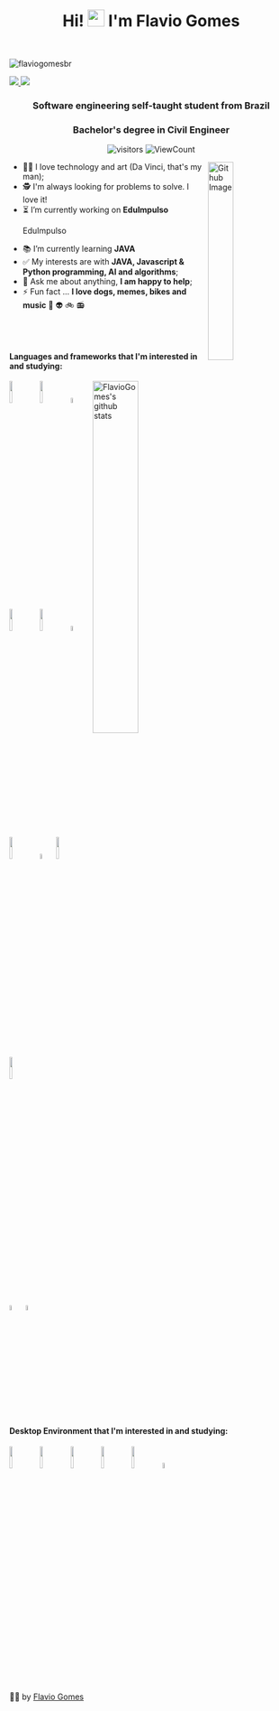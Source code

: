 <h1 align="center">Hi! <img src="https://raw.githubusercontent.com/iampavangandhi/iampavangandhi/master/gifs/Hi.gif" width="30px"> I'm Flavio Gomes</h1>
 <p align="center"><br/>

<p align="left"> <img src="https://komarev.com/ghpvc/?username=flaviogomesbr" alt="flaviogomesbr" /> </p> 

  <a href="https://www.linkedin.com/in/flaviogomesbr/">
    <img src="https://img.shields.io/badge/-LinkedIn-blue?style=flat&logo=Linkedin&logoColor=white">
  </a>

  <a href="mailto:flaviogonasc@gmail.com">
    <img src="https://img.shields.io/badge/-Gmail-c14438?style=flat&logo=Gmail&logoColor=white">
  </a>

</p>

<h3 align="center">Software engineering self-taught student from Brazil</h3>
<h3 align="center">Bachelor's degree in Civil Engineer</h3>

<p align="center">
  <img alt="visitors" src="https://visitor-badge.glitch.me/badge?page_id=flaviogomesbr.flaviogomesbr" />
  <img alt="ViewCount" src="https://views.whatilearened.today/views/github/flaviogomesbr/flaviogomesbr.svg" />
</p>

<img width="30%" align="right" alt="Github Image" src="https://media.giphy.com/media/fwbZnTftCXVocKzfxR/giphy.gif"/>

- 🤖🎨 I love technology and art (Da Vinci, that's my man);
- 🕵️‍ I'm always looking for problems to solve. I love it!
- ⏳ I’m currently working on **EduImpulso** <p> EduImpulso <a href="https://eduimpulso.herokuapp.com/"></a></p>
- 📚 I’m currently learning **JAVA**
- ✅ My interests are with **JAVA, Javascript & Python programming, AI and algorithms**;
- 💬 Ask me about anything, **I am happy to help**;
- ⚡ Fun fact ... **I love dogs, memes, bikes and music** 🐶 👽 🚲 📻 

<br/>
<br/>

<h4>Languages and frameworks that I'm interested in and studying:</h4> 

<p>

  <a href="https://github.com/flaviogomesbr/github-readme-stats">
    <img width="40%" align="right" alt="FlavioGomes's github stats" src="https://github-readme-stats.vercel.app/api/top-langs/?username=flaviogomesbr&layout=compact" />
  </a>

  
  <code><img width="10%" src="https://www.vectorlogo.zone/logos/java/java-ar21.svg"></code>
  <code><img width="10%" src="https://www.vectorlogo.zone/logos/javascript/javascript-ar21.svg"></code>
  <code><img width="5%" src="https://www.vectorlogo.zone/logos/python/python-icon.svg"></code>
  <br />

  <code><img width="10%" src="https://www.vectorlogo.zone/logos/php/php-horizontal.svg"></code>
  <code><img width="10%" src="https://www.vectorlogo.zone/logos/mysql/mysql-ar21.svg"></code>
  <code><img width="5%" src="https://www.vectorlogo.zone/logos/nodejs/nodejs-icon.svg"></code>
  <br />

  <code><img width="10%" src="https://www.vectorlogo.zone/logos/reactjs/reactjs-ar21.svg"></code>
  <code><img width="5%" src="https://www.vectorlogo.zone/logos/w3_html5/w3_html5-icon.svg"></code>
  <code><img width="10%" src="https://www.vectorlogo.zone/logos/netlifyapp_watercss/netlifyapp_watercss-ar21.svg"></code>
  <code><img width="10%" src="https://www.vectorlogo.zone/logos/getbootstrap/getbootstrap-ar21.svg"></code>

  <br />

  <code><img width="5%" src="https://www.vectorlogo.zone/logos/git-scm/git-scm-icon.svg"></code>
  <code><img width="5%" src="https://www.vectorlogo.zone/logos/github/github-icon.svg"></code>
  <br />

  
</p>

<h4>Desktop Environment that I'm interested in and studying:</h4>
<p align="left">
  <code><img width="10%" src="https://www.vectorlogo.zone/logos/visualstudio_code/visualstudio_code-ar21.svg"></code>
  <code><img width="10%" src="https://www.vectorlogo.zone/logos/ubuntu/ubuntu-ar21.svg"></code>
  <code><img width="10%" src="https://www.vectorlogo.zone/logos/linux/linux-ar21.svg"></code>
  <code><img width="10%" src="https://www.vectorlogo.zone/logos/microsoft/microsoft-ar21.svg"></code>
  <code><img width="10%" src="https://www.vectorlogo.zone/logos/discordapp/discordapp-ar21.svg"></code>
  <code><img width="5%" src="https://www.vectorlogo.zone/logos/slack/slack-icon.svg"></code>
</p>

<br/>

<p align="center">

👨‍🚀 by [Flavio Gomes](https://github.com/flaviogomesbr)

</p>
